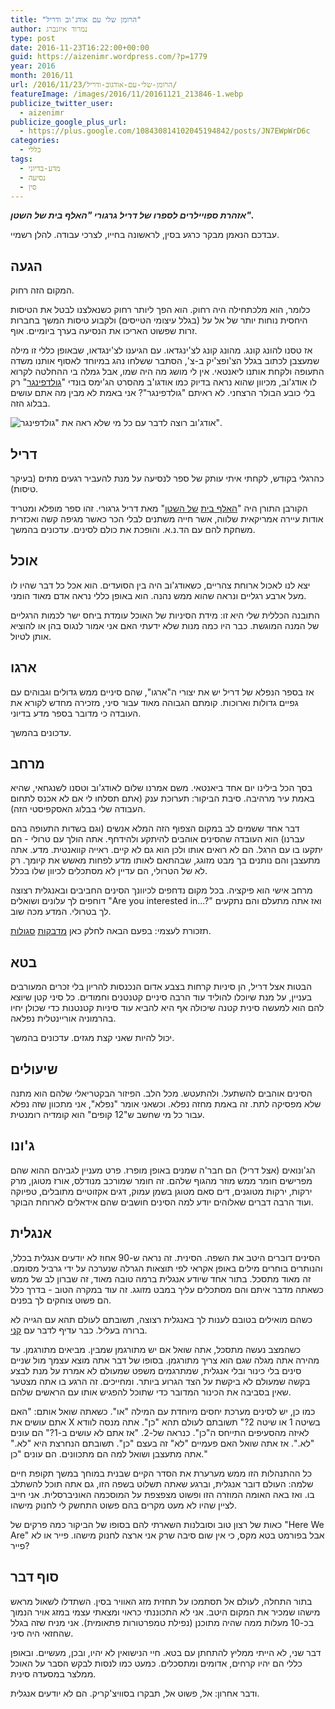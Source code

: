 ```yaml
---
title: "הרומן שלי עם אודג'וב ודריל"
author: נמרוד איזנברג
type: post
date: 2016-11-23T16:22:00+00:00
guid: https://aizenimr.wordpress.com/?p=1779
year: 2016
month: 2016/11
url: /2016/11/23/הרומן-שלי-עם-אודגוב-ודריל/
featureImage: /images/2016/11/20161121_213846-1.webp
publicize_twitter_user:
  - aizenimr
publicize_google_plus_url:
  - https://plus.google.com/108430814102045194842/posts/JN7EWpWrD6c
categories:
  - כללי
tags:
  - מדע-בדיוני
  - נסיעה
  - סין
---
```


***אזהרת ספויילרים לספרו של דריל גרגורי "האלף בית של השטן".***

עבדכם הנאמן מבקר כרגע בסין, לראשונה בחייו, לצרכי עבודה. להלן רשמיי.
## הגעה
המקום הזה רחוק.

כלומר, הוא מלכתחילה היה רחוק. הוא הפך ליותר רחוק כשנאלצנו לבטל את הטיסות היחסית נוחות יותר של אל על (בגלל עיצומי הטייסים) ולקבוע טיסות המשך בחברות זרות שפשוט האריכו את הנסיעה בערך ביומיים. אוף.

אז טסנו להונג קונג. מהונג קונג לצ'ינגדאו. עם הגיענו לצ'ינגדאו, שבאופן כללי זו מילה שמעצבן לכתוב בגלל הצ'ופצ'יק ב-צ', הסתבר ששלחו נהג במיוחד לאסוף אותנו משדה התעופה ולקחת אותנו ליאנטאי. אין לי מושג מה היה שמו, אבל גמלה בי ההחלטה לקרוא לו אודג'וב, מכיוון שהוא נראה בדיוק כמו אודגו'ב מהסרט הג'ימס בונדי "[גולדפינגר][1]" רק בלי כובע הבולר הרצחני. לא ראיתם "גולדפינגר"? אני באמת לא מבין מה אתם עושים בבלוג הזה.

![אודג'וב רוצה לדבר עם כל מי שלא ראה את "גולדפינגר".](/images/2023/11/oddjob.jpg)
## דריל
כהרגלי בקודש, לקחתי איתי עותק של ספר לנסיעה על מנת להעביר רגעים מתים (בעיקר טיסות).

הקורבן התורן היה "[האלף בית][2] [של השטן][3]" מאת דריל גרגורי. זהו ספר מופלא ומטריד אודות עיירה אמריקאית שלווה, אשר חייה משתנים לבלי הכר כאשר מגיפה קשה ואכזרית משחקת להם עם הד.נ.א. והופכת את כולם לסינים. עדכונים בהמשך.
## אוכל
יצא לנו לאכול ארוחת צהריים, כשאודג'וב היה בין הסועדים. הוא אכל כל דבר שהיו לו מעל ארבע רגליים ונראה שהוא ממש נהנה. הוא באופן כללי נראה אדם מאוד הומני.

התובנה הכללית שלי היא זו: מידת הסיניות של האוכל עומדת ביחס ישר לכמות הרגליים של המנה המוגשת. כבר היו כמה מנות שלא ידעתי האם אני אמור לנגוס בהן או להוציא אותן לטיול.
## ארגו
אז בספר הנפלא של דריל יש את יצורי ה"ארגו", שהם סיניים ממש גדולים וגבוהים עם גפיים גדולות וארוכות. קומתם הגבוהה מאוד עבור סיני, מזכירה מחדש לקורא את העובדה כי מדובר בספר מדע בדיוני.

עדכונים בהמשך.
## מרחב
בסך הכל בילינו יום אחד ביאנטאי. משם אמרנו שלום לאודג'וב וטסנו לשנגחאי, שהיא באמת עיר מרהיבה. סיבת הביקור: תערוכת ענק (אתם תסלחו לי אם לא אכנס לתחום העבודה שלי בבלוג האסקפיסטי הזה).

דבר אחד ששמים לב במקום הצפוף הזה המלא אנשים (וגם בשדות התעופה בהם עברנו) הוא העובדה שהסינים אוהבים להיתקע ולהידחף. אתה הולך עם טרולי - הם יתקעו בו עם הרגל. הם לא רואים אותו ולכן הוא גם לא קיים. ראייה קוואנטית. מדע. אתה מתעצבן והם נותנים בך מבט מזוגג, שבהתאם לאותו מדע לפחות מאשש את קיומך. רק לא של הטרולי, הם עדיין לא מסתכלים לכיוון שלו בכלל.

מרחב אישי הוא פיקציה. בכל מקום נדחפים לכיוונך הסינים החביבים ובאנגלית רצוצה דוחפים לך עלונים ושואלים "Are you interested in...?" ואז אתה מתעלם והם נתקעים לך בטרולי. המדע מכה שוב.

תזכורת לעצמי: בפעם הבאה לחלק כאן [מדבקות][4] [סגולות][5].
## בטא
הבטות אצל דריל, הן סיניות קרחות בצבע אדום הנכנסות להריון בלי זכרים המעורבים בעניין, על מנת שיוכלו להוליד עוד הרבה סיניים קטנטנים וחמודים. כל סיני קטן שיוצא להם הוא למעשה סינית קטנה שיכולה אף היא להביא עוד סיניות קטנטנות כדי שכולן יחיו בהרמוניה אוריינטלית נפלאה.

יכול להיות שאני קצת מגזים. עדכונים בהמשך.
## שיעולים
הסינים אוהבים להשתעל. ולהתעטש. מכל הלב. הפיזור הבקטריאלי שלהם הוא מתנה שלא מפסיקה לתת. זה באמת מחזה נפלא. וכשאני אומר "נפלא", אני מתכוון שזה נפלא עבור כל מי שחשב ש"12 קופים" הוא קומדיה רומנטית.
## ג'ונו
הג'ונואים (אצל דריל) הם חבר'ה שמנים באופן מופרז. פרט מעניין לגביהם ההוא שהם מפרישים חומר ממש מוזר מהגוף שלהם. זה חומר שמורכב מנודלס, אורז מטוגן, מרק ירקות, ירקות מטוגנים, דים סאם מטוגן בשמן עמוק, דגים אקזוטיים מתובלים, טפיוקה ועוד הרבה דברים שאלוהים יודע למה הסינים חושבים שהם אידאלים לארוחת הבוקר.
## אנגלית
הסינים דוברים היטב את השפה. הסינית. זה נראה ש-90 אחוז לא יודעים אנגלית בכלל, והנותרים בוחרים מילים באופן אקראי לפי תוצאות הגרלה שנערכה על ידי גרביל מסומם. זה מאוד מתסכל. בתור אחד שיודע אנגלית ברמה טובה מאוד, זה שברון לב של ממש כשאתה מדבר איתם והם מסתכלים עליך במבט מזוגג. זה עוד במקרה הטוב - בדרך כלל הם פשוט צוחקים לך בפנים.

כשהם מואילים בטובם לענות לך באנגלית רצוצה, תשובתם לעולם תהא עם הגייה לא ברורה בעליל. כבר עדיף לדבר עם [קני][6].

כשהמצב נעשה מתסכל, אתה שואל אם יש מתורגמן שמבין. מביאים מתורגמן. עד מהירה אתה מגלה שגם הוא צריך מתורגמן. בסופו של דבר אתה מוצא עצמך מול שניים סינים בלי כינור ובלי אנגלית, שמתרגמים משפט שמעולם לא אמרת על מנת לבצע בקשה שמעולם לא ביקשת על הצד הגרוע ביותר. ומחייכים. זה הרגע בו אתה מצטער שאין בסביבה את הכינור המדובר כדי שתוכל להפגיש אותו עם הראשים שלהם.

כמו כן, יש לסינים מערכת יחסים מיוחדת עם המילה "או". כשאתה שואל אותם: "האם אתם עושים את X בשיטה 1 או שיטה 2?" תשובתם לעולם תהא "כן". אתה מנסה לוודא לאיזה מהסעיפים התייחס ה"כן". כנראה של-2. "אז אתם לא עושים ב-1?" הם עונים "לא.". אז אתה שואל האם פעמיים "לא" זה בעצם "כן". תשובתם הנחרצת היא "לא." אתה מתעצבן ושואל למה הם מתכוונים. הם עונים "כן."

כל ההתנהלות הזו ממש מערערת את הסדר הקיים שבנית במוחך במשך תקופת חיים שלמה: העולם דובר אנגלית, וברגע שאתה תשלוט בשפה הזו, גם אתה תוכל להשתלב בו. ואז באה האומה המוזרה הזו ופשוט מצפצפת על המוסכמה האוניברסלית. אני חייב לציין שהיו לא מעט מקרים בהם פשוט התחשק לי לחנוק מישהו.

כאות של רצון טוב וסובלנות השארתי להם בסופו של הביקור כמה פרקים של "Here We Are" אבל בפורמט בטא מקס, כי אין שום סיבה שרק אני ארצה לחנוק מישהו. פייר או לא פייר?
## סוף דבר
בתור התחלה, לעולם אל תסתמכו על תחזית מזג האוויר בסין. השתדלו לשאול מראש מישהו שמכיר את המקום היטב. אני לא התכוננתי כראוי ומצאתי עצמי במזג אויר הנמוך בכ-10 מעלות ממה שהיה מתוכנן (נפילת טמפרטורות פתאומית). אני מניח שזה בגלל שהחזאי היה סיני.

דבר שני, לא הייתי ממליץ להתחתן עם בטא. חיי הנישואין לא יהיו, ובכן, מעשיים. ובאופן כללי הם יהיו קרחים, אדומים ומתסכלים. כמעט כמו לנסות לבקש הסבר על האוכל ממלצר במסעדה סינית.

ודבר אחרון: אל, פשוט אל, תבקרו בסוויצ'קריק. הם לא יודעים אנגלית.

 [1]: http://www.imdb.com/title/tt0058150/
 [2]: http://www.sf-f.org.il/sf-f/old_site/story_1536.html
 [3]: http://www.blipanika.co.il/?p=2916
 [4]: /2016/10/24/%d7%a6%d7%95%d7%90%d7%94-%d7%92%d7%a8%d7%a2%d7%99%d7%a0%d7%99%d7%aa/
 [5]: http://www.naimmeod.com/ulog/%D7%9E%D7%93%D7%91%D7%A7%D7%95%D7%AA-%D7%9E%D7%A8%D7%97%D7%91-%D7%91%D7%98%D7%95%D7%97-%D7%91%D7%A4%D7%A1%D7%98%D7%99%D7%91%D7%9C-%D7%90%D7%99%D7%99%D7%A7%D7%95%D7%9F-2016/
 [6]: http://southpark.wikia.com/wiki/Kenny_McCormick